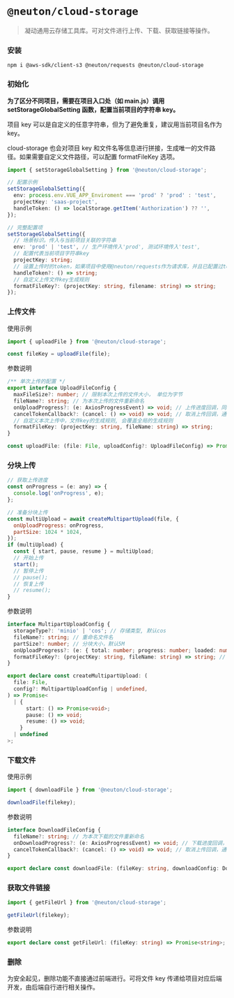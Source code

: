 # `@neuton/cloud-storage`

> 凝动通用云存储工具库。可对文件进行上传、下载、获取链接等操作。

### 安装

```
npm i @aws-sdk/client-s3 @neuton/requests @neuton/cloud-storage
```

### 初始化

**为了区分不同项目，需要在项目入口处（如 main.js）调用 setStorageGlobalSetting 函数，配置当前项目的字符串 key。**

项目 key 可以是自定义的任意字符串，但为了避免重复，建议用当前项目名作为 key。

cloud-storage 也会对项目 key 和文件名等信息进行拼接，生成唯一的文件路径。如果需要自定义文件路径，可以配置 formatFileKey 选项。

```typescript
import { setStorageGlobalSetting } from '@neuton/cloud-storage';

// 配置示例
setStorageGlobalSetting({
  env: process.env.VUE_APP_Enviroment === 'prod' ? 'prod' : 'test',
  projectKey: 'saas-project',
  handleToken: () => localStorage.getItem('Authorization') ?? '',
});

// 完整配置项
setStorageGlobalSetting({
  // 场景标识。传入与当前项目关联的字符串
  env: 'prod' | 'test', // 生产环境传入'prod', 测试环境传入'test',
  // 配置代表当前项目字符串key
  projectKey: string;
  // 设置上传时的token，如果项目中使用@neuton/requests作为请求库，并且已配置过token则不需要重复配置
  handleToken?: () => string;
  // 自定义上传文件key生成规则
  formatFileKey?: (projectKey: string, filename: string) => string;
});
```

### 上传文件

使用示例

```javascript
import { uploadFile } from '@neuton/cloud-storage';

const fileKey = uploadFile(file);
```

参数说明

```typescript
/** 单次上传的配置 */
export interface UploadFileConfig {
  maxFileSize?: number; // 限制本次上传的文件大小， 单位为字节
  fileName?: string; // 为本次上传的文件重新命名
  onUploadProgress?: (e: AxiosProgressEvent) => void; // 上传进度回调，同axios的onUploadProgress
  cancelTokenCallback?: (cancel: () => void) => void; // 取消上传回调，通过调用cancel()取消上传
  // 自定义本次上传中，文件key的生成规则, 会覆盖全局的生成规则
  formatFileKey: (projectKey: string, fileName: string) => string;
}

const uploadFile: (file: File, uploadConfig?: UploadFileConfig) => Promise<string | undefined>;
```

### 分块上传

```javascript
// 获取上传进度
const onProgress = (e: any) => {
  console.log('onProgress', e);
};

// 准备分块上传
const multiUpload = await createMultipartUpload(file, {
  onUploadProgress: onProgress,
  partSize: 1024 * 1024,
});
if (multiUpload) {
  const { start, pause, resume } = multiUpload;
  // 开始上传
  start();
  // 暂停上传
  // pause();
  // 恢复上传
  // resume();
}
```

参数说明

```typescript
interface MultipartUploadConfig {
  storageType?: 'minio' | 'cos'; // 存储类型, 默认cos
  fileName?: string; // 重命名文件名
  partSize?: number; // 分块大小，默认5M
  onUploadProgress?: (e: { total: number; progress: number; loaded: number }) => void; // 上传进度回调，同axios的onUploadProgress
  formatFileKey?: (projectKey: string, fileName: string) => string; // 自定义文件key生成规则
}

export declare const createMultipartUpload: (
  file: File,
  config?: MultipartUploadConfig | undefined,
) => Promise<
  | {
      start: () => Promise<void>;
      pause: () => void;
      resume: () => void;
    }
  | undefined
>;
```

### 下载文件

使用示例

```javascript
import { downloadFile } from '@neuton/cloud-storage';

downloadFile(filekey);
```

参数说明

```typescript
interface DownloadFileConfig {
  fileName?: string; // 为本次下载的文件重新命名
  onDownloadProgress?: (e: AxiosProgressEvent) => void; // 下载进度回调，同axios的onDownloadProgress
  cancelTokenCallback?: (cancel: () => void) => void; // 取消上传回调，通过调用cancel()取消上传
}

export declare const downloadFile: (fileKey: string, downloadConfig: DownloadFileConfig) => Promise<void>;
```

### 获取文件链接

```javascript
import { getFileUrl } from '@neuton/cloud-storage';

getFileUrl(filekey);
```

参数说明

```typescript
export declare const getFileUrl: (fileKey: string) => Promise<string>;
```

### 删除

为安全起见，删除功能不直接通过前端进行。可将文件 key 传递给项目对应后端开发，由后端自行进行相关操作。
